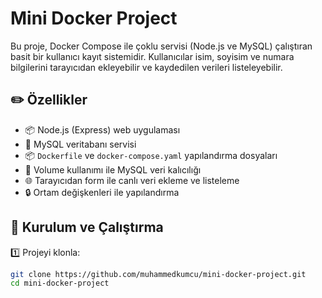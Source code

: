 # Mini Docker Project

Bu proje, Docker Compose ile çoklu servisi (Node.js ve MySQL) çalıştıran basit bir kullanıcı kayıt sistemidir. Kullanıcılar isim, soyisim ve numara bilgilerini tarayıcıdan ekleyebilir ve kaydedilen verileri listeleyebilir.

## ✏️ Özellikler

- 📦 Node.js (Express) web uygulaması
- 🐬 MySQL veritabanı servisi
- 📦 `Dockerfile` ve `docker-compose.yaml` yapılandırma dosyaları
- 💾 Volume kullanımı ile MySQL veri kalıcılığı
- 🌐 Tarayıcıdan form ile canlı veri ekleme ve listeleme
- 🔒 Ortam değişkenleri ile yapılandırma

## 🚀 Kurulum ve Çalıştırma

1️⃣ Projeyi klonla:  
```bash
git clone https://github.com/muhammedkumcu/mini-docker-project.git
cd mini-docker-project
